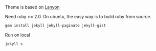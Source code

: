 Theme is based on [Lanyon](https://github.com/poole/lanyon)

Need ruby >= 2.0. On ubuntu, the easy way is to build ruby from source.

```bash
gem install jekyll jekyll-paginate jekyll-gist
```

Run on local

```bash
jekyll s
```
